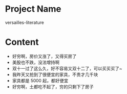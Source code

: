 # Project Name

versailles-literature

# Content

- 好穷啊，房价又涨了，又得买房了
- 美股也不跌，没法增持啊
- 双十一过了这么久，好不容易又双十二了，可以买买买了~
- 我昨天又抢到了很便宜的家具，不贵才几千块
- 家具都是 5000 起，都好便宜
- 好穷啊，土都吃不起了，穷的只剩下了房子
